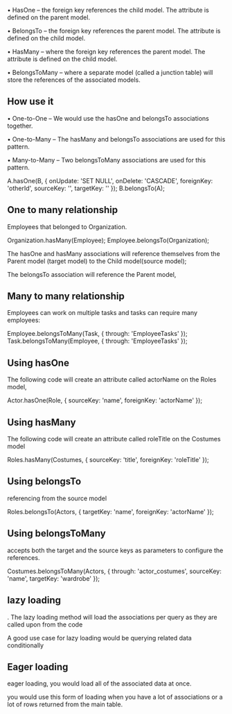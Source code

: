 • HasOne – the foreign key references the child model. The attribute is defined on the parent model.

• BelongsTo – the foreign key references the parent model. The attribute is defined on the child model.

• HasMany – where the foreign key references the parent model. The attribute is defined on the child model.

• BelongsToMany – where a separate model (called a junction table) will store the references of the associated models.

How use it
------------

• One-to-One – We would use the hasOne and belongsTo associations together.

• One-to-Many – The hasMany and belongsTo associations are used for this pattern.

• Many-to-Many – Two belongsToMany associations are used for this pattern.

A.hasOne(B, {
onUpdate: 'SET NULL',
onDelete: 'CASCADE',
foreignKey: 'otherId',
sourceKey: '',
targetKey: ''
});
B.belongsTo(A);

One to many relationship
---------------------
Employees that belonged to Organization.

Organization.hasMany(Employee);
Employee.belongsTo(Organization);

The hasOne and hasMany associations will reference themselves from the Parent model (target model) to the Child model(source model);

The belongsTo association will reference the Parent model,

Many to many relationship
---------------------
Employees can work on multiple tasks and tasks can require many employees:

Employee.belongsToMany(Task, { through: 'EmployeeTasks' });
Task.belongsToMany(Employee, { through: 'EmployeeTasks' });

Using hasOne
------------
The following code will create an attribute called actorName on the Roles model,

Actor.hasOne(Role, {
sourceKey: 'name',
foreignKey: 'actorName'
});

Using hasMany
----------------
The following code will create an attribute called roleTitle on the Costumes model

Roles.hasMany(Costumes, {
sourceKey: 'title',
foreignKey: 'roleTitle'
});

Using belongsTo
--------------
referencing from the source model

Roles.belongsTo(Actors, {
targetKey: 'name',
foreignKey: 'actorName'
});

Using belongsToMany
-------------------

accepts both the target and the source keys as parameters to configure the references.

Costumes.belongsToMany(Actors, {
through: 'actor_costumes',
sourceKey: 'name',
targetKey: 'wardrobe'
});

lazy loading
-----------

. The lazy loading method will load the associations per query as they are called upon from the code

A good use case for lazy loading would be querying related data conditionally

Eager loading
-------------

eager loading, you would load all of the associated data at once.

you would use this form of loading when you have a lot of associations or a lot of rows returned from the main table.


